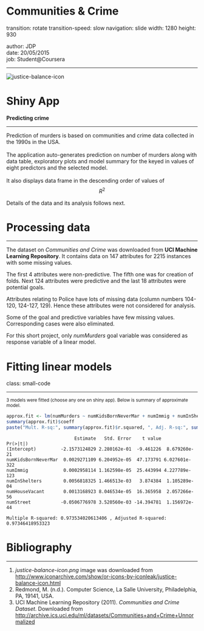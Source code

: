 

<style>
.small-code pre code {
  font-size: 0.9em;
}
</style>

Communities & Crime
========================================================
transition: rotate
transition-speed: slow
navigation: slide
width: 1280
height: 930

author: JDP<br/>
date:   20/05/2015<br/>
job:    Student@Coursera

***
![justice-balance-icon](justice-balance-icon.png)

Shiny App
========================================================
**Predicting crime**
<hr color=red></hr>

Prediction of murders is based on communities and crime data collected in the 1990s in the USA.
<br/><br/>
The application auto-generates prediction on number of murders along with data table, exploratory plots and model summary for the keyed in values of eight predictors and the selected model.
<br/><br/>
It also displays data frame in the descending order of values of $$R^2$$

Details of the data and its analysis follows next.

Processing data
========================================================
<hr color=red></hr>

The dataset on *Communities and Crime* was downloaded from **UCI Machine Learning Repository**. It contains data on 147 attributes for 2215 instances with some missing values.  

The first 4 attributes were non-predictive. The fifth one was for creation of folds. Next 124 attributes were predictive and the last 18 attributes were potential goals.

Attributes relating to Police have lots of missing data (column numbers 104-120, 124-127, 129). Hence these attributes were not considered for analysis.

Some of the goal and predictive variables have few missing values. Corresponding cases were also eliminated.

For this short project, only *numMurders* goal variable was considered as response variable of a linear model.

Fitting linear models
========================================================
class: small-code
<hr color=red></hr>

<small>3 models were fitted (choose any one on shiny app). Below is summary of  approximate model.</small>


```r
approx.fit <- lm(numMurders ~ numKidsBornNeverMar + numImmig + numInShelters + numHouseVacant + numStreet, data = mcleandat)
summary(approx.fit)$coeff
paste("Mult. R-sq:", summary(approx.fit)$r.squared, ", Adj. R-sq:", summary(approx.fit)$adj.r.squared)
```

```
                         Estimate   Std. Error    t value      Pr(>|t|)
(Intercept)         -2.1573124829 2.280162e-01  -9.461226  8.679260e-21
numKidsBornNeverMar  0.0029271109 6.204952e-05  47.173791 6.027601e-322
numImmig             0.0002958114 1.162598e-05  25.443994 4.227789e-123
numInShelters        0.0056818325 1.466513e-03   3.874384  1.105289e-04
numHouseVacant       0.0013168923 8.046534e-05  16.365958  2.057266e-56
numStreet           -0.0506776978 3.520560e-03 -14.394781  1.156972e-44
```

```
Multiple R-squared: 0.973534020613406 , Adjusted R-squared: 0.97346418953323
```

Bibliography
========================================================

<hr color=red></hr>

<ol>
<li><em>justice-balance-icon.png</em> image was downloaded from <a href="http://www.iconarchive.com/show/or-icons-by-iconleak/justice-balance-icon.html">http://www.iconarchive.com/show/or-icons-by-iconleak/justice-balance-icon.html</a></li>
<li>Redmond, M. (n.d.). Computer Science, La Salle University, Philadelphia, PA, 19141, USA.</li>
<li>UCI Machine Learning Repository (2011). <em>Communities and Crime Dataset</em>. Downloaded from <a href="http://archive.ics.uci.edu/ml/datasets/Communities+and+Crime+Unnormalized">http://archive.ics.uci.edu/ml/datasets/Communities+and+Crime+Unnormalized</a></li>
</ol>
